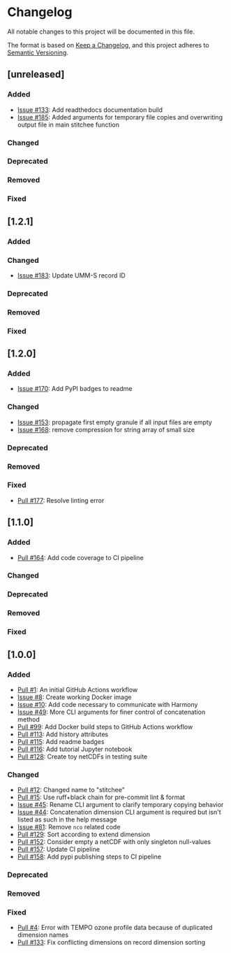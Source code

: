 # Changelog
All notable changes to this project will be documented in this file.

The format is based on [Keep a Changelog](https://keepachangelog.com/en/1.0.0/),
and this project adheres to [Semantic Versioning](https://semver.org/spec/v2.0.0.html).

## [unreleased]

### Added
- [Issue #133](https://github.com/nasa/stitchee/issues/133): Add readthedocs documentation build
- [Issue #185](https://github.com/nasa/stitchee/issues/185): Added arguments for temporary file copies and overwriting output file in main stitchee function
### Changed
### Deprecated
### Removed
### Fixed

## [1.2.1]

### Added
### Changed
  - [Issue #183](https://github.com/nasa/stitchee/issues/183): Update UMM-S record ID
### Deprecated
### Removed
### Fixed

## [1.2.0]

### Added
  - [Issue #170](https://github.com/nasa/stitchee/issues/170): Add PyPI badges to readme
### Changed
  - [Issue #153](https://github.com/nasa/stitchee/issues/153): propagate first empty granule if all input files are empty
  - [Issue #168](https://github.com/nasa/stitchee/issues/168): remove compression for string array of small size
### Deprecated
### Removed
### Fixed
  - [Pull #177](https://github.com/nasa/stitchee/pull/177): Resolve linting error

## [1.1.0]

### Added
  - [Pull #164](https://github.com/nasa/stitchee/pull/164): Add code coverage to CI pipeline
### Changed
### Deprecated
### Removed
### Fixed

## [1.0.0]

### Added
  - [Pull #1](https://github.com/danielfromearth/stitchee/pull/1): An initial GitHub Actions workflow
  - [Issue #8](https://github.com/danielfromearth/stitchee/issues/8): Create working Docker image
  - [Issue #10](https://github.com/danielfromearth/stitchee/issues/10): Add code necessary to communicate with Harmony
  - [Issue #49](https://github.com/danielfromearth/stitchee/issues/49): More CLI arguments for finer control of concatenation method
  - [Pull #99](https://github.com/danielfromearth/stitchee/pull/99): Add Docker build steps to GitHub Actions workflow
  - [Pull #113](https://github.com/danielfromearth/stitchee/pull/113): Add history attributes
  - [Pull #115](https://github.com/danielfromearth/stitchee/pull/115): Add readme badges
  - [Pull #116](https://github.com/danielfromearth/stitchee/pull/116): Add tutorial Jupyter notebook
  - [Pull #128](https://github.com/danielfromearth/stitchee/pull/116): Create toy netCDFs in testing suite
### Changed
  - [Pull #12](https://github.com/danielfromearth/stitchee/pull/12): Changed name to "stitchee"
  - [Pull #15](https://github.com/danielfromearth/stitchee/pull/15): Use ruff+black chain for pre-commit lint & format
  - [Issue #45](https://github.com/danielfromearth/stitchee/issues/45): Rename CLI argument to clarify temporary copying behavior
  - [Issue #44](https://github.com/danielfromearth/stitchee/issues/44): Concatenation dimension CLI argument is required but isn't listed as such in the help message
  - [Issue #81](https://github.com/danielfromearth/stitchee/issues/81): Remove `nco` related code
  - [Pull #129](https://github.com/danielfromearth/stitchee/pull/129): Sort according to extend dimension
  - [Pull #152](https://github.com/danielfromearth/stitchee/pull/152): Consider empty a netCDF with only singleton null-values
  - [Pull #157](https://github.com/danielfromearth/stitchee/pull/157): Update CI pipeline
  - [Pull #158](https://github.com/danielfromearth/stitchee/pull/158): Add pypi publishing steps to CI pipeline
### Deprecated
### Removed
### Fixed
- [Pull #4](https://github.com/danielfromearth/stitchee/pull/4): Error with TEMPO ozone profile data because of duplicated dimension names
- [Pull #133](https://github.com/danielfromearth/stitchee/pull/133): Fix conflicting dimensions on record dimension sorting
